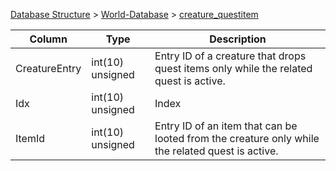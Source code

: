 [Database Structure](Database-Structure) > [World-Database](World-Database) > [creature_questitem](creature_questitem)

Column | Type | Description
--- | --- | ---
CreatureEntry | int(10) unsigned | Entry ID of a creature that drops quest items only while the related quest is active.
Idx | int(10) unsigned | Index
ItemId | int(10) unsigned | Entry ID of an item that can be looted from the creature only while the related quest is active.
